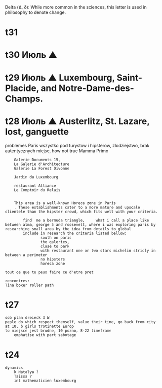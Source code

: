 Delta (Δ, δ): While more common in the sciences, this letter is used in philosophy to denote change.


# t31
# t30 Июль ▲ 
# t29 Июль ▲ Luxembourg, Saint-Placide, and Notre-Dame-des-Champs.
# t28 Июль ▲ Austerlitz, St. Lazare, lost, ganguette
problemes
    Paris wszystko pod turystow i hipsterow, zlodziejstwo, brak autentycznych miejsc, 
        how not true 
            Mamma Primo


        Galerie Documents 15, 
        La Galerie d'Architecture
        Galerie La Forest Divonne
        
        Jardin du Luxembourg

        restaurant Alliance
        Le Comptoir du Relais

        
        This area is a well-known Horeca zone in Paris
        . These establishments cater to a more mature and upscale clientele than the hipster crowd, which fits well with your criteria.

            find  me a bermuda triangle,     what i call a place like between alma, george 5 and roosevelt, where i was exploring paris by researching small area by the idea from details to global 
            include in research the criteria listed bellow: 
                    south on paris
                    the galeries,
                    close to park
                    with restaurant one or two stars michelin stricly in between a perimeter
                    no hipsters
                    horeca zone 
            
    tout ce que tu peux faire ce d'etre pret 
    
    rencontres:
    Tina boxer roller path
    
# t27

    sob plan dreieck 3 W 
    peple do which respect themself, value their time, go back from city at 10, b girls trotinette Europ 
    to miejsce jest brudne, 10 pozno, 8-22 timeframe
        emphatise with part sabotage    
# t24
    dynamics 
        k Natalya ? 
        Taissa ? 
        int mathematicien luxembourg